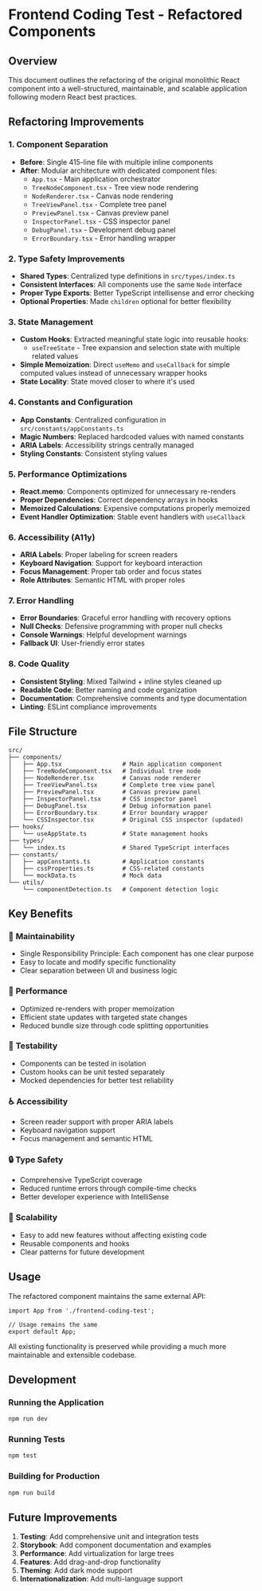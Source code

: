 # Frontend Coding Test - Refactored Components

## Overview

This document outlines the refactoring of the original monolithic React component into a well-structured, maintainable, and scalable application following modern React best practices.

## Refactoring Improvements

### 1. **Component Separation**

- **Before**: Single 415-line file with multiple inline components
- **After**: Modular architecture with dedicated component files:
  - `App.tsx` - Main application orchestrator
  - `TreeNodeComponent.tsx` - Tree view node rendering
  - `NodeRenderer.tsx` - Canvas node rendering
  - `TreeViewPanel.tsx` - Complete tree panel
  - `PreviewPanel.tsx` - Canvas preview panel
  - `InspectorPanel.tsx` - CSS inspector panel
  - `DebugPanel.tsx` - Development debug panel
  - `ErrorBoundary.tsx` - Error handling wrapper

### 2. **Type Safety Improvements**

- **Shared Types**: Centralized type definitions in `src/types/index.ts`
- **Consistent Interfaces**: All components use the same `Node` interface
- **Proper Type Exports**: Better TypeScript intellisense and error checking
- **Optional Properties**: Made `children` optional for better flexibility

### 3. **State Management**

- **Custom Hooks**: Extracted meaningful state logic into reusable hooks:
  - `useTreeState` - Tree expansion and selection state with multiple related values
- **Simple Memoization**: Direct `useMemo` and `useCallback` for simple computed values instead of unnecessary wrapper hooks
- **State Locality**: State moved closer to where it's used

### 4. **Constants and Configuration**

- **App Constants**: Centralized configuration in `src/constants/appConstants.ts`
- **Magic Numbers**: Replaced hardcoded values with named constants
- **ARIA Labels**: Accessibility strings centrally managed
- **Styling Constants**: Consistent styling values

### 5. **Performance Optimizations**

- **React.memo**: Components optimized for unnecessary re-renders
- **Proper Dependencies**: Correct dependency arrays in hooks
- **Memoized Calculations**: Expensive computations properly memoized
- **Event Handler Optimization**: Stable event handlers with `useCallback`

### 6. **Accessibility (A11y)**

- **ARIA Labels**: Proper labeling for screen readers
- **Keyboard Navigation**: Support for keyboard interaction
- **Focus Management**: Proper tab order and focus states
- **Role Attributes**: Semantic HTML with proper roles

### 7. **Error Handling**

- **Error Boundaries**: Graceful error handling with recovery options
- **Null Checks**: Defensive programming with proper null checks
- **Console Warnings**: Helpful development warnings
- **Fallback UI**: User-friendly error states

### 8. **Code Quality**

- **Consistent Styling**: Mixed Tailwind + inline styles cleaned up
- **Readable Code**: Better naming and code organization
- **Documentation**: Comprehensive comments and type documentation
- **Linting**: ESLint compliance improvements

## File Structure

```
src/
├── components/
│   ├── App.tsx                 # Main application component
│   ├── TreeNodeComponent.tsx   # Individual tree node
│   ├── NodeRenderer.tsx        # Canvas node renderer
│   ├── TreeViewPanel.tsx       # Complete tree view panel
│   ├── PreviewPanel.tsx        # Canvas preview panel
│   ├── InspectorPanel.tsx      # CSS inspector panel
│   ├── DebugPanel.tsx          # Debug information panel
│   ├── ErrorBoundary.tsx       # Error boundary wrapper
│   └── CSSInspector.tsx        # Original CSS inspector (updated)
├── hooks/
│   └── useAppState.ts          # State management hooks
├── types/
│   └── index.ts                # Shared TypeScript interfaces
├── constants/
│   ├── appConstants.ts         # Application constants
│   ├── cssProperties.ts        # CSS-related constants
│   └── mockData.ts             # Mock data
└── utils/
    └── componentDetection.ts   # Component detection logic
```

## Key Benefits

### 🔧 **Maintainability**

- Single Responsibility Principle: Each component has one clear purpose
- Easy to locate and modify specific functionality
- Clear separation between UI and business logic

### 🚀 **Performance**

- Optimized re-renders with proper memoization
- Efficient state updates with targeted state changes
- Reduced bundle size through code splitting opportunities

### 🧪 **Testability**

- Components can be tested in isolation
- Custom hooks can be unit tested separately
- Mocked dependencies for better test reliability

### ♿ **Accessibility**

- Screen reader support with proper ARIA labels
- Keyboard navigation support
- Focus management and semantic HTML

### 🔒 **Type Safety**

- Comprehensive TypeScript coverage
- Reduced runtime errors through compile-time checks
- Better developer experience with IntelliSense

### 📱 **Scalability**

- Easy to add new features without affecting existing code
- Reusable components and hooks
- Clear patterns for future development

## Usage

The refactored component maintains the same external API:

```tsx
import App from './frontend-coding-test';

// Usage remains the same
export default App;
```

All existing functionality is preserved while providing a much more maintainable and extensible codebase.

## Development

### Running the Application

```bash
npm run dev
```

### Running Tests

```bash
npm test
```

### Building for Production

```bash
npm run build
```

## Future Improvements

1. **Testing**: Add comprehensive unit and integration tests
2. **Storybook**: Add component documentation and examples
3. **Performance**: Add virtualization for large trees
4. **Features**: Add drag-and-drop functionality
5. **Theming**: Add dark mode support
6. **Internationalization**: Add multi-language support
